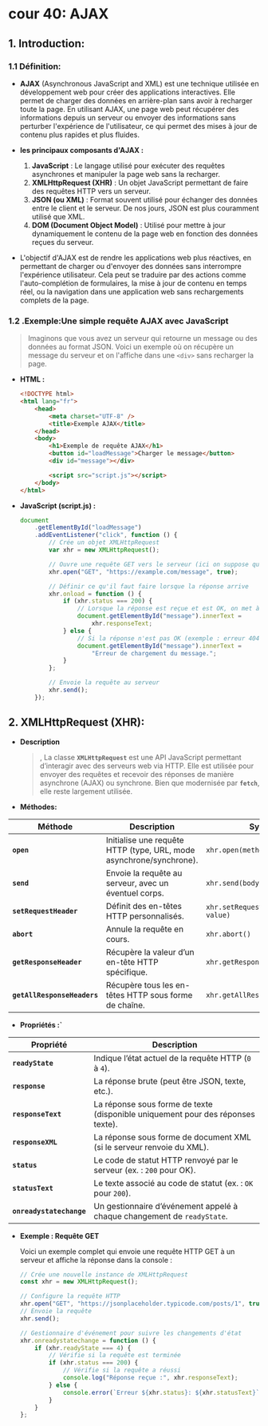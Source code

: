 # cour 40: **AJAX**

## 1. **Introduction:**

### 1.1 **Définition:**

-   **AJAX** (Asynchronous JavaScript and XML) est une technique utilisée en développement web pour créer des applications interactives. Elle permet de charger des données en arrière-plan sans avoir à recharger toute la page. En utilisant AJAX, une page web peut récupérer des informations depuis un serveur ou envoyer des informations sans perturber l'expérience de l'utilisateur, ce qui permet des mises à jour de contenu plus rapides et plus fluides.

-   **les principaux composants d'AJAX :**

    1. **JavaScript** : Le langage utilisé pour exécuter des requêtes asynchrones et manipuler la page web sans la recharger.
    2. **XMLHttpRequest (XHR)** : Un objet JavaScript permettant de faire des requêtes HTTP vers un serveur.
    3. **JSON (ou XML)** : Format souvent utilisé pour échanger des données entre le client et le serveur. De nos jours, JSON est plus couramment utilisé que XML.
    4. **DOM (Document Object Model)** : Utilisé pour mettre à jour dynamiquement le contenu de la page web en fonction des données reçues du serveur.

-   L'objectif d'AJAX est de rendre les applications web plus réactives, en permettant de charger ou d'envoyer des données sans interrompre l'expérience utilisateur. Cela peut se traduire par des actions comme l'auto-complétion de formulaires, la mise à jour de contenu en temps réel, ou la navigation dans une application web sans rechargements complets de la page.

### 1.2 .**Exemple:Une simple requête AJAX avec JavaScript**

> Imaginons que vous avez un serveur qui retourne un message ou des données au format JSON. Voici un exemple où on récupère un message du serveur et on l'affiche dans une `<div>` sans recharger la page.

-   **HTML :**

    ```html
    <!DOCTYPE html>
    <html lang="fr">
        <head>
            <meta charset="UTF-8" />
            <title>Exemple AJAX</title>
        </head>
        <body>
            <h1>Exemple de requête AJAX</h1>
            <button id="loadMessage">Charger le message</button>
            <div id="message"></div>

            <script src="script.js"></script>
        </body>
    </html>
    ```

-   **JavaScript (script.js) :**

    ```javascript
    document
        .getElementById("loadMessage")
        .addEventListener("click", function () {
            // Crée un objet XMLHttpRequest
            var xhr = new XMLHttpRequest();

            // Ouvre une requête GET vers le serveur (ici on suppose que le serveur répond à cette URL)
            xhr.open("GET", "https://example.com/message", true);

            // Définir ce qu'il faut faire lorsque la réponse arrive
            xhr.onload = function () {
                if (xhr.status === 200) {
                    // Lorsque la réponse est reçue et est OK, on met à jour la page
                    document.getElementById("message").innerText =
                        xhr.responseText;
                } else {
                    // Si la réponse n'est pas OK (exemple : erreur 404)
                    document.getElementById("message").innerText =
                        "Erreur de chargement du message.";
                }
            };

            // Envoie la requête au serveur
            xhr.send();
        });
    ```

## 2. **XMLHttpRequest (XHR):**

-   **Description**

    > , La classe **`XMLHttpRequest`** est une API JavaScript permettant d’interagir avec des serveurs web via HTTP. Elle est utilisée pour envoyer des requêtes et recevoir des réponses de manière asynchrone (AJAX) ou synchrone. Bien que modernisée par **`fetch`**, elle reste largement utilisée.

-   **Méthodes:**

| **Méthode**                 | **Description**                                                     | **Syntaxe**                           |
| --------------------------- | ------------------------------------------------------------------- | ------------------------------------- |
| **`open`**                  | Initialise une requête HTTP (type, URL, mode asynchrone/synchrone). | `xhr.open(method, url, async)`        |
| **`send`**                  | Envoie la requête au serveur, avec un éventuel corps.               | `xhr.send(body)`                      |
| **`setRequestHeader`**      | Définit des en-têtes HTTP personnalisés.                            | `xhr.setRequestHeader(header, value)` |
| **`abort`**                 | Annule la requête en cours.                                         | `xhr.abort()`                         |
| **`getResponseHeader`**     | Récupère la valeur d’un en-tête HTTP spécifique.                    | `xhr.getResponseHeader(header)`       |
| **`getAllResponseHeaders`** | Récupère tous les en-têtes HTTP sous forme de chaîne.               | `xhr.getAllResponseHeaders()`         |

-   **Propriétés :`**

| **Propriété**            | **Description**                                                                 |
| ------------------------ | ------------------------------------------------------------------------------- |
| **`readyState`**         | Indique l’état actuel de la requête HTTP (`0` à `4`).                           |
| **`response`**           | La réponse brute (peut être JSON, texte, etc.).                                 |
| **`responseText`**       | La réponse sous forme de texte (disponible uniquement pour des réponses texte). |
| **`responseXML`**        | La réponse sous forme de document XML (si le serveur renvoie du XML).           |
| **`status`**             | Le code de statut HTTP renvoyé par le serveur (ex. : `200` pour OK).            |
| **`statusText`**         | Le texte associé au code de statut (ex. : `OK` pour `200`).                     |
| **`onreadystatechange`** | Un gestionnaire d’événement appelé à chaque changement de `readyState`.         |

-   **Exemple : Requête GET**

    Voici un exemple complet qui envoie une requête HTTP GET à un serveur et affiche la réponse dans la console :

    ```javascript
    // Crée une nouvelle instance de XMLHttpRequest
    const xhr = new XMLHttpRequest();

    // Configure la requête HTTP
    xhr.open("GET", "https://jsonplaceholder.typicode.com/posts/1", true); // Méthode, URL, et asynchrone=true
    // Envoie la requête
    xhr.send();

    // Gestionnaire d'événement pour suivre les changements d'état
    xhr.onreadystatechange = function () {
        if (xhr.readyState === 4) {
            // Vérifie si la requête est terminée
            if (xhr.status === 200) {
                // Vérifie si la requête a réussi
                console.log("Réponse reçue :", xhr.responseText);
            } else {
                console.error(`Erreur ${xhr.status}: ${xhr.statusText}`);
            }
        }
    };
    ```

